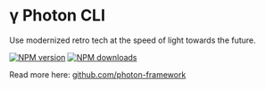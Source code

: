 # γ Photon CLI

Use modernized retro tech at the speed of light towards the future.

[![NPM version](https://img.shields.io/npm/v/photon-cli.svg)](https://npmjs.org/package/photon-cli "View this project on NPM")
[![NPM downloads](https://img.shields.io/npm/dm/photon-cli.svg)](https://npmjs.org/package/photon-cli "View this project on NPM")

Read more here: [github.com/photon-framework](https://github.com/photon-framework)
